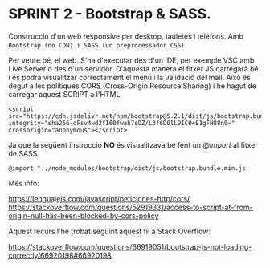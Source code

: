 # SPRINT 2 - Bootstrap & SASS.

Construcció d'un web responsive per desktop, tauletes i telèfons. Amb `Bootstrap (no CDN) i SASS (un preprocessador CSS)`.

Per veure bé, el web. S'ha d'executar des d'un IDE, per exemple VSC amb Live Server o des d'un servidor. D'aquesta manera el fitxer JS carregarà bé i és podrà visualitzar correctament el menú i la validació del mail. Això és degut a les polítiques CORS (Cross-Origin Resource Sharing) i he hagut de carregar aquest SCRIPT a l'HTML.

```
<script src="https://cdn.jsdelivr.net/npm/bootstrap@5.2.1/dist/js/bootstrap.bundle.min.js" integrity="sha256-qFsv4wd3fI60fwah7sOZ/L3f6D0lL9IC0+E1gFH88n0=" crossorigin="anonymous"></script>
```
Ja que la següent instrocció **NO** és visualitzava bé fent un *@import* al fitxer de SASS.

```
@import "../node_modules/bootstrap/dist/js/bootstrap.bundle.min.js
```

Més info: 

https://lenguajejs.com/javascript/peticiones-http/cors/
https://stackoverflow.com/questions/52919331/access-to-script-at-from-origin-null-has-been-blocked-by-cors-policy


Aquest recurs l'he trobat seguint aquest fil a Stack Overflow:

https://stackoverflow.com/questions/66919051/bootstrap-js-not-loading-correctly/66920198#66920198



